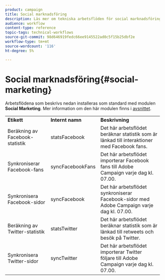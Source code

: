```yaml
---
product: campaign
title: Social marknadsföring
description: Läs mer om tekniska arbetsflöden för social marknadsföring
audience: workflow
content-type: reference
topic-tags: technical-workflows
source-git-commit: 98d646919fedc66ee9145522ad0c5f15b25dbf2e
workflow-type: tm+mt
source-wordcount: '116'
ht-degree: 5%

---
```



# Social marknadsföring{#social-marketing}

Arbetsflödena som beskrivs nedan installeras som standard med modulen **Social Marketing**. Mer information om den här modulen finns i [avsnittet](../../social/using/starting-workflows.md).

<table> 
 <tbody> 
  <tr> 
   <td> <strong>Etikett</strong><br /> </td> 
   <td> <strong>Internt namn</strong><br /> </td> 
   <td> <strong>Beskrivning</strong><br /> </td> 
  </tr> 
  <tr> 
   <td> <span class="uicontrol">Beräkning av Facebook-statistik</span> <br /> </td> 
   <td> <span class="uicontrol">statsFacebook</span> <br /> </td> 
   <td> Det här arbetsflödet beräknar statistik som är länkad till interaktioner med Facebook fans.<br /> </td> 
  </tr> 
  <tr> 
   <td> <span class="uicontrol">Synkroniserar Facebook-fans</span> <br /> </td> 
   <td> <span class="uicontrol">syncFacebookFans</span> <br /> </td> 
   <td> Det här arbetsflödet importerar Facebook fans till Adobe Campaign varje dag kl. 07.00.<br /> </td> 
  </tr> 
  <tr> 
   <td> <span class="uicontrol">Synkronisera Facebook-sidor</span> <br /> </td> 
   <td> <span class="uicontrol">syncFacebook</span> <br /> </td> 
   <td> Det här arbetsflödet synkroniserar Facebook-sidor med Adobe Campaign varje dag kl. 07.00.<br /> </td> 
  </tr> 
  <tr> 
   <td> <span class="uicontrol">Beräkning av Twitter-statistik</span> <br /> </td> 
   <td> <span class="uicontrol">statsTwitter</span> <br /> </td> 
   <td> Det här arbetsflödet beräknar statistik som är länkad till retweets och besök på Twitter.<br /> </td> 
  </tr> 
  <tr> 
   <td> <span class="uicontrol">Synkronisera Twitter-sidor</span> <br /> </td> 
   <td> <span class="uicontrol">syncTwitter</span> <br /> </td> 
   <td> Det här arbetsflödet importerar Twitter följare till Adobe Campaign varje dag kl. 07.00.<br /> </td> 
  </tr> 
 </tbody> 
</table>

